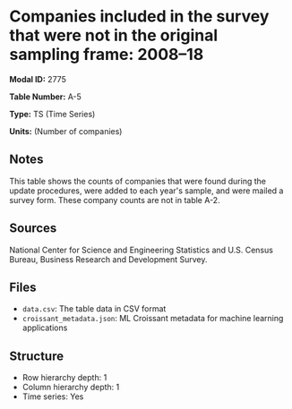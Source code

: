 # Companies included in the survey that were not in the original sampling frame: 2008&#8211;18

**Modal ID:** 2775

**Table Number:** A-5

**Type:** TS (Time Series)

**Units:** (Number of companies)

## Notes

This table shows the counts of companies that were found during the update procedures, were added to each year's sample, and were mailed a survey form. These company counts are not in table A-2.

## Sources

National Center for Science and Engineering Statistics and U.S. Census Bureau, Business Research and Development Survey.

## Files

- `data.csv`: The table data in CSV format
- `croissant_metadata.json`: ML Croissant metadata for machine learning applications

## Structure

- Row hierarchy depth: 1
- Column hierarchy depth: 1
- Time series: Yes
